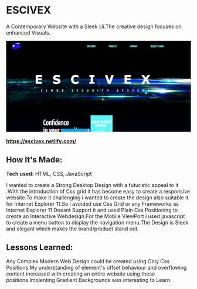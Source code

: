 # ESCIVEX
A Contemporary Website with a Sleek Ui.The creative design focuses on enhanced Visuals.

![Website Image](https://github.com/mohdsauood/Contemporary-Website-With-Sleek-Ui/blob/master/images/design.PNG)

**https://escivex.netlify.com/** 

## How It's Made:

**Tech used:** HTML, CSS, JavaScript

I wanted to create a Strong Desktop Design with a futuristic appeal to it .With the introduction of Css grid it has become easy to create a responsive website.To make it challenging i wanted to create the design also suitable it for Internet Explorer 11.So i avoided use Css Grid or any Frameworks as Internet Explorer 11 Doesnt Support it and used Plain Css Positioning to create an Interactive Webdesign.For the Mobile ViewPort i used javascript to create a menu button to display the navigation menu.The Design is Sleek and elegant which makes the brand/product stand out.

## Lessons Learned:

Any Complex Modern Web Design could be created using Only Css Positions.My understanding of element's offset behaviour and overflowing content increased with creating an entire website using these positions.Implenting Gradient Backgrounds was interesting to Learn.

